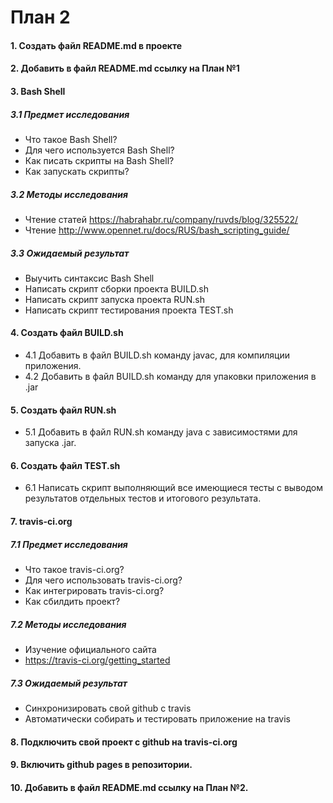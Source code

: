 # План 2
#### 1. Создать файл README.md в проекте
#### 2. Добавить в файл README.md ссылку на План №1
#### 3. Bash Shell
##### 3.1 Предмет исследования
  + Что такое Bash Shell?
  + Для чего используется Bash Shell?
  + Как писать скрипты на Bash Shell?
  + Как запускать скрипты?
##### 3.2 Методы исследования
  +  Чтение статей https://habrahabr.ru/company/ruvds/blog/325522/
  + Чтение http://www.opennet.ru/docs/RUS/bash_scripting_guide/
##### 3.3 Ожидаемый результат
  + Выучить синтаксис Bash Shell
  + Написать скрипт сборки проекта BUILD.sh
  + Написать скрипт запуска проекта RUN.sh
  + Написать скрипт тестирования проекта TEST.sh
#### 4. Создать файл BUILD.sh
  - 4.1 Добавить в файл BUILD.sh команду javac, для компиляции приложения.
  - 4.2 Добавить в файл BUILD.sh команду для упаковки приложения в .jar
#### 5. Создать файл RUN.sh
  - 5.1 Добавить в файл RUN.sh команду java  с зависимостями для запуска .jar.
#### 6. Создать файл TEST.sh
  - 6.1 Написать скрипт выполняющий все имеющиеся тесты с выводом результатов отдельных тестов и итогового результата.
#### 7. travis-ci.org
##### 7.1 Предмет исследования
  + Что такое travis-ci.org?
  + Для чего использовать travis-ci.org?
  + Как интегрировать travis-ci.org?
  + Как сбилдить проект?
##### 7.2 Методы исследования
  + Изучение официального сайта
  + https://travis-ci.org/getting_started
##### 7.3 Ожидаемый результат
  + Синхронизировать свой github с travis
  + Автоматически собирать и тестировать приложение на travis
#### 8. Подключить свой проект с github  на travis-ci.org
#### 9. Включить github pages в репозитории.
#### 10. Добавить в файл README.md ссылку на План №2.
